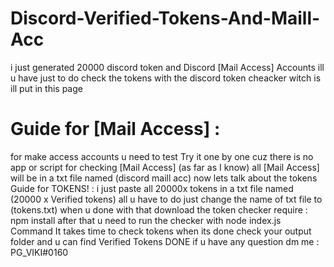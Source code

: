 # Discord-Verified-Tokens-And-Maill-Acc
i just generated 20000 discord token and Discord [Mail Access] Accounts
ill u have just to do check the tokens with the discord token cheacker witch is ill put in this page
# Guide for [Mail Access] : 
for make access accounts u need to test Try it one by one cuz there is no app or script for checking [Mail Access]  (as far as I know) 
all [Mail Access] will be in a txt file named (discord maill acc)
now lets talk about the tokens 
Guide for TOKENS! :
i just paste all 20000x tokens in a txt file named (20000 x Verified tokens)
all u have to do just change the name of txt file to (tokens.txt)
when u done with that download the token checker 
require : npm install
after that u need to run the checker with node index.js Command
It takes time to check tokens
when its done check your output folder and u can find Verified Tokens
DONE
if u have any question dm me : PG_VIKI#0160
